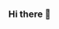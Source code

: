 ### Hi there 👋

<!--
**Anteneh2121/Anteneh2121** is a ✨ _special_ ✨ repository because its `README.md` (this file) appears on your GitHub profile.

Here are some ideas to get you started:

- 🔭 I’m currently working on ...
- 🌱 I’m currently learning Cloud developer at [Udacity](https://www.udacity.com/course/cloud-developer-nanodegree--nd9990)
- 👯 I’m looking to collaborate on open source projects
- 🤔 I’m looking for help with ...
- 💬 Ask me about ...
- 📫 How to reach me: ...
- 😄 Pronouns: ...
- ⚡ Fun fact: ...
-->
